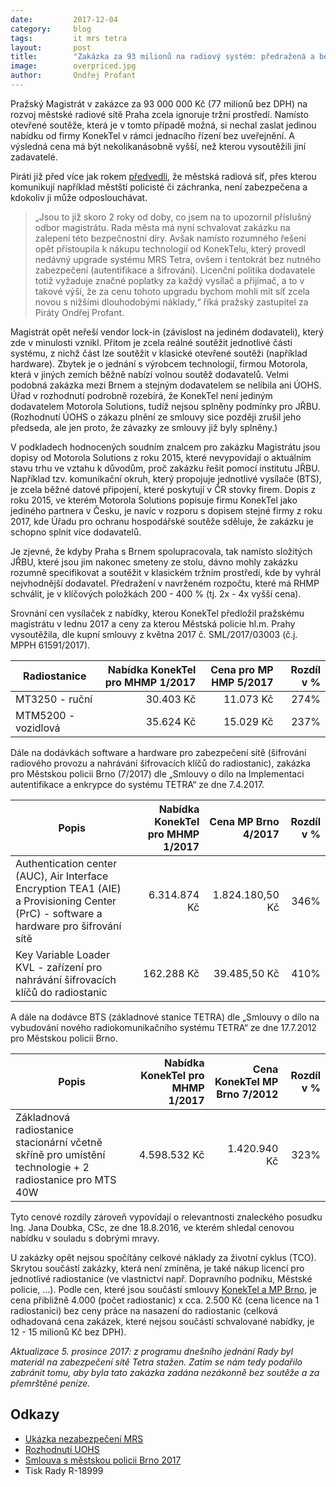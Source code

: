 ```yaml
---
date:         2017-12-04
category:     blog
tags:         it mrs tetra
layout:       post
title:        "Zakázka za 93 milionů na radiový systém: předražená a bez soutěže"
image:        overpriced.jpg
author:       Ondřej Profant
---
```


Pražský Magistrát v zakázce za 93 000 000 Kč (77 milionů bez DPH) na rozvoj městské radiové sítě Praha zcela ignoruje tržní prostředí. Namísto otevřené soutěže, která je v tomto případě možná, si nechal zaslat jedinou nabídku od firmy KonekTel v rámci jednacího řízení bez uveřejnění. A výsledná cena má být nekolikanásobně vyšší, než kterou vysoutěžili jiní zadavatelé.

Piráti již před více jak rokem [předvedli][mrs], že městská radiová síť, přes kterou komunikují například městští policisté či záchranka, není zabezpečena a kdokoliv ji může odposlouchávat.

> „Jsou to již skoro 2 roky od doby, co jsem na to upozornil příslušný odbor magistrátu. Rada města má nyní schvalovat zakázku na zalepení této bezpečnostní díry. Avšak namísto rozumného řešení opět přistoupila k nákupu technologií od KonekTelu, který provedl nedávný upgrade systému MRS Tetra, ovšem i tentokrát bez nutného zabezpečení (autentifikace a šifrování). Licenční politika dodavatele totiž vyžaduje značné poplatky za každý vysílač a přijímač, a to v takové výši, že za cenu tohoto upgradu bychom mohli mít síť zcela novou s nižšími dlouhodobými náklady,“ říká pražský zastupitel za Piráty Ondřej Profant.

Magistrát opět neřeší vendor lock-in (závislost na jediném dodavateli), který zde v minulosti vznikl. Přitom je zcela reálné soutěžit jednotlivé části systému, z nichž část lze soutěžit v klasické otevřené soutěži (například hardware). Zbytek je o jednání s výrobcem technologií, firmou Motorola, která v jiných zemích běžně nabízí volnou soutěž dodavatelů. Velmi podobná zakázka mezi Brnem a stejným dodavatelem se nelíbila ani ÚOHS. Úřad v rozhodnutí podrobně rozebírá, že KonekTel není jediným dodavatelem Motorola Solutions, tudíž nejsou splněny podmínky pro JŘBU. (Rozhodnutí ÚOHS o zákazu plnění ze smlouvy sice později zrušil jeho předseda, ale jen proto, že závazky ze smlouvy již byly splněny.)

V podkladech hodnocených soudním znalcem pro zakázku Magistrátu jsou dopisy od Motorola Solutions z roku 2015, které nevypovídají o aktuálním stavu trhu ve vztahu k důvodům, proč zakázku řešit pomocí institutu JŘBU. Například tzv. komunikační okruh, který propojuje jednotlivé vysílače (BTS), je zcela běžné datové připojení, které poskytují v ČR stovky firem. Dopis z roku 2015, ve kterém Motorola Solutions popisuje firmu KonekTel jako jediného partnera v Česku, je navíc v rozporu s dopisem stejné firmy z roku 2017, kde Úřadu pro ochranu hospodářské soutěže sděluje, že zakázku je schopno splnit více dodavatelů.

Je zjevné, že kdyby Praha s Brnem spolupracovala, tak namísto složitých JŘBU, které jsou jim nakonec smeteny ze stolu, dávno mohly zakázku rozumně specifikovat a soutěžit v klasickém tržním prostředí, kde by vyhrál nejvhodnější dodavatel. Předražení v navrženém rozpočtu, které má RHMP schválit, je v klíčových položkách 200 - 400 % (tj. 2x - 4x vyšší cena).

Srovnání cen vysílaček z nabídky, kterou KonekTel předložil pražskému magistrátu v lednu 2017 a ceny za kterou Městská policie hl.m. Prahy vysoutěžila, dle kupní smlouvy z května 2017 č. SML/2017/03003 (č.j. MPPH 61591/2017). 

| Radiostanice   |  Nabídka KonekTel pro MHMP 1/2017 | Cena pro MP HMP 5/2017 | Rozdíl v % |
|--------------------|-----------------------------------------------:|-----------------------------:|--------------:|
| MT3250 - ruční            |  30.403 Kč     | 11.073 Kč |  274% |
| MTM5200 - vozidlová  |  35.624 Kč    |  15.029 Kč  | 237% |


Dále na dodávkách software a hardware pro zabezpečení sítě (šifrování radiového provozu a nahrávání šifrovacích klíčů do radiostanic), zakázka pro Městskou policii Brno (7/2017) dle „Smlouvy o dílo na Implementaci autentifikace a enkrypce do systému TETRA“ ze dne 7.4.2017.


| Popis | Nabídka KonekTel pro MHMP 1/2017 | Cena MP Brno 4/2017 | Rozdíl v % |
|-----|----:|----:|----:|
| Authentication center (AUC), Air Interface Encryption TEA1 (AIE) a Provisioning Center (PrC) - software a hardware pro šifrování sítě | 6.314.874 Kč | 1.824.180,50 Kč | 346% |
| Key Variable Loader KVL - zařízení pro nahrávání šifrovacích klíčů do radiostanic | 162.288 Kč | 39.485,50 Kč | 410% |


A dále na dodávce BTS (základnové stanice TETRA) dle „Smlouvy o dílo na vybudování nového radiokomunikačního systému TETRA“ ze dne 17.7.2012 pro Městskou policii Brno.


| Popis | Nabídka KonekTel pro MHMP 1/2017 | Cena KonekTel MP Brno 7/2012 | Rozdíl v % |
|----|---:|---:|---:|
| Základnová radiostanice stacionární včetně skříně pro umístění technologie + 2 radiostanice pro MTS 40W | 4.598.532 Kč | 1.420.940 Kč | 323% |

Tyto cenové rozdíly zároveň vypovídají o relevantnosti znaleckého posudku Ing. Jana Doubka, CSc, ze dne 18.8.2016, ve kterém shledal cenovou nabídku v souladu s dobrými mravy.

U zakázky opět nejsou spočítány celkové náklady za životní cyklus (TCO). Skrytou součástí zakázky, která není zmíněna, je také nákup licencí pro jednotlivé radiostanice (ve vlastnictví např. Dopravního podniku, Městské policie, ...). Podle cen, které jsou součástí smlouvy [KonekTel a MP Brno][smlouvygov], je cena přibližně 4.000 (počet radiostanic) x cca. 2.500 Kč (cena licence na 1 radiostanici) bez ceny práce na nasazení do radiostanic (celková odhadovaná cena zakázek, které nejsou součástí schvalované nabídky, je 12 - 15 milionů Kč bez DPH).

*Aktualizace 5. prosince 2017: z programu dnešního jednání Rady byl materiál na zabezpečení sítě Tetra stažen. Zatím se nám tedy podařilo zabránit tomu, aby byla tato zakázka zadána nezákonně bez soutěže a za přemrštěné peníze.*


## Odkazy

- [Ukázka nezabezpečení MRS][mrs]
- [Rozhodnutí UOHS][uohs]
- [Smlouva s městskou policii Brno 2017][smlouvygov]
- Tisk Rady R-18999

[mrs]: https://praha.pirati.cz/odposlouchavani.html
[uohs]: https://www.uohs.cz/cs/verejne-zakazky/sbirky-rozhodnuti/detail-15012.html
[smlouvygov]: https://smlouvy.gov.cz/smlouva/1675922
